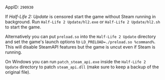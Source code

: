 AppID: `290930`

If _Half-Life 2: Update_ is censored start the game without Steam running in background.
Run `Half-Life 2 Update/hl2.exe` or `Half-Life 2 Update/hl2.sh` to start the game.

Alternatively you can put `preload.so` into the `Half-Life 2 Update` directory and set
the game's launch options to `LD_PRELOAD=./preload.so %command%`.
This will disable SteamAPI features but the game is uncut even if Steam is running.

On Windows you can run `patch_steam_api.exe` inside the `Half-Life 2 Update` directory
to patch `steam_api.dll` (make sure to keep a backup of the original file).
